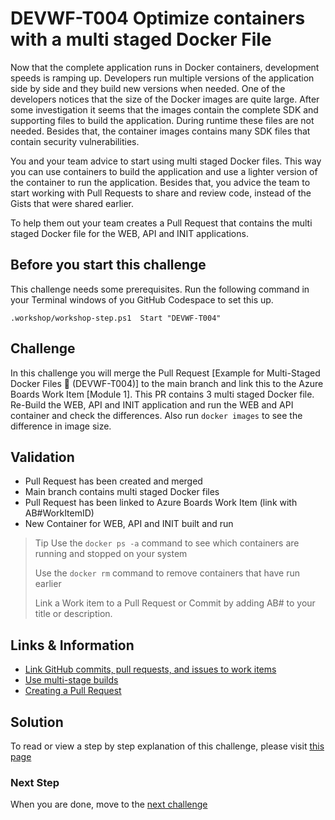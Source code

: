 # DEVWF-T004 Optimize containers with a multi staged Docker File
Now that the complete application runs in Docker containers, development speeds is ramping up. Developers run multiple versions of the application side by side and they build new versions when needed. One of the developers notices that the size of the Docker images are quite large. After some investigation it seems that the images contain the complete SDK and supporting files to build the application. During runtime these files are not needed. Besides that, the container images contains many SDK files that contain security vulnerabilities. 

You and your team advice to start using multi staged Docker files. This way you can use containers to build the application and use a lighter version of the container to run the application. Besides that, you advice the team to start working with Pull Requests to share and review code, instead of the Gists that were shared earlier.

To help them out your team creates a Pull Request that contains the multi staged Docker file for the WEB, API and INIT applications.

## Before you start this challenge
This challenge needs some prerequisites. Run the following command in your Terminal windows of you GitHub Codespace to set this up.
```
.workshop/workshop-step.ps1  Start "DEVWF-T004"
```

## Challenge
In this challenge you will merge the Pull Request [Example for Multi-Staged Docker Files :whale: (DEVWF-T004)] to the main branch and link this to the Azure Boards Work Item [Module 1]. This PR contains 3 multi staged Docker file. Re-Build the WEB, API and INIT application and run the WEB and API container and check the differences. Also run `docker images` to see the difference in image size.

## Validation
* Pull Request has been created and merged
* Main branch contains multi staged Docker files
* Pull Request has been linked to Azure Boards Work Item (link with AB#WorkItemID)
* New Container for WEB, API and INIT built and run

> Tip
> Use the `docker ps -a` command to see which containers are running and stopped on your system
>
> Use the `docker rm` command to remove containers that have run earlier
>
> Link a Work item to a Pull Request or Commit by adding AB#<workitemid> to your title or description.

## Links & Information
* [Link GitHub commits, pull requests, and issues to work items](https://docs.microsoft.com/en-us/azure/devops/boards/github/link-to-from-github?view=azure-devops)
* [Use multi-stage builds](https://docs.docker.com/develop/develop-images/multistage-build/)
* [Creating a Pull Request](https://docs.github.com/en/github/collaborating-with-issues-and-pull-requests/creating-a-pull-request)

## Solution
To read or view a step by step explanation of this challenge, please visit [this page]()

### Next Step
When you are done, move to the [next challenge](DEVWF-T005.md)
